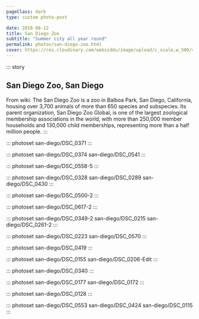 ```yaml
---
pageClass: dark
type: custom photo-post

date: 2018-06-12
title: San Diego Zoo
subtitle: "Summer city all year round"
permalink: photos/san-diego-zoo.html
cover: https://res.cloudinary.com/websiddu/image/upload/c_scale,w_500/v1537499560/photos/san-diego/DSC_0374.jpg
---
```


::: story

## San Diego Zoo, San Diego

From wiki: The San Diego Zoo is a zoo in Balboa Park, San Diego, California, housing over 3,700 animals of more than 650 species and subspecies. Its parent organization, San Diego Zoo Global, is one of the largest zoological membership associations in the world, with more than 250,000 member households and 130,000 child memberships, representing more than a half million people.
:::

::: photoset san-diego/DSC_0371
:::

::: photoset san-diego/DSC_0374 san-diego/DSC_0541
:::

::: photoset san-diego/DSC_0558-5
:::

::: photoset san-diego/DSC_0328 san-diego/DSC_0289 san-diego/DSC_0430
:::

::: photoset san-diego/DSC_0500-2
:::

::: photoset san-diego/DSC_0617-2
:::

::: photoset san-diego/DSC_0349-2 san-diego/DSC_0215 san-diego/DSC_0261-2
:::

::: photoset san-diego/DSC_0223 san-diego/DSC_0570
:::

::: photoset san-diego/DSC_0419
:::

::: photoset san-diego/DSC_0155 san-diego/DSC_0206-Edit
:::

::: photoset san-diego/DSC_0340
:::

::: photoset san-diego/DSC_0177 san-diego/DSC_0172
:::

::: photoset san-diego/DSC_0128
:::

::: photoset san-diego/DSC_0553 san-diego/DSC_0424 san-diego/DSC_0115
:::
